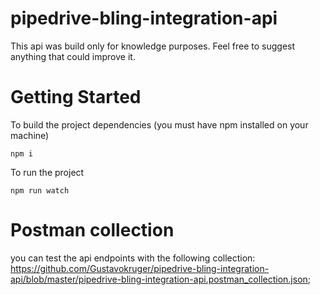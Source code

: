 # pipedrive-bling-integration-api

This api was build only for knowledge purposes. Feel free to suggest anything that could improve it.

# Getting Started

To build the project dependencies (you must have npm installed on your machine)
  
    npm i
  
To run the project

    npm run watch
 


# Postman collection 

you can test the api endpoints with the following collection: https://github.com/Gustavokruger/pipedrive-bling-integration-api/blob/master/pipedrive-bling-integration-api.postman_collection.json;
